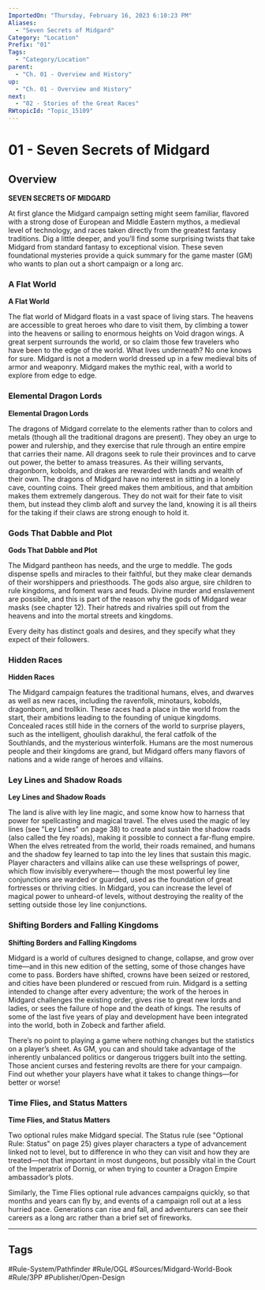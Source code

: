 ```yaml
---
ImportedOn: "Thursday, February 16, 2023 6:10:23 PM"
Aliases:
  - "Seven Secrets of Midgard"
Category: "Location"
Prefix: "01"
Tags:
  - "Category/Location"
parent:
  - "Ch. 01 - Overview and History"
up:
  - "Ch. 01 - Overview and History"
next:
  - "02 - Stories of the Great Races"
RWtopicId: "Topic_15109"
---
```

# 01 - Seven Secrets of Midgard
## Overview
**SEVEN SECRETS OF MIDGARD**

At first glance the Midgard campaign setting might seem familiar, flavored with a strong dose of European and Middle Eastern mythos, a medieval level of technology, and races taken directly from the greatest fantasy traditions. Dig a little deeper, and you’ll find some surprising twists that take Midgard from standard fantasy to exceptional vision. These seven foundational mysteries provide a quick summary for the game master (GM) who wants to plan out a short campaign or a long arc.

### A Flat World
**A Flat World**

The flat world of Midgard floats in a vast space of living stars. The heavens are accessible to great heroes who dare to visit them, by climbing a tower into the heavens or sailing to enormous heights on Void dragon wings. A great serpent surrounds the world, or so claim those few travelers who have been to the edge of the world. What lives underneath? No one knows for sure. Midgard is not a modern world dressed up in a few medieval bits of armor and weaponry. Midgard makes the mythic real, with a world to explore from edge to edge.

### Elemental Dragon Lords
**Elemental Dragon Lords**

The dragons of Midgard correlate to the elements rather than to colors and metals (though all the traditional dragons are present). They obey an urge to power and rulership, and they exercise that rule through an entire empire that carries their name. All dragons seek to rule their provinces and to carve out power, the better to amass treasures. As their willing servants, dragonborn, kobolds, and drakes are rewarded with lands and wealth of their own. The dragons of Midgard have no interest in sitting in a lonely cave, counting coins. Their greed makes them ambitious, and that ambition makes them extremely dangerous. They do not wait for their fate to visit them, but instead they climb aloft and survey the land, knowing it is all theirs for the taking if their claws are strong enough to hold it.

### Gods That Dabble and Plot
**Gods That Dabble and Plot**

The Midgard pantheon has needs, and the urge to meddle. The gods dispense spells and miracles to their faithful, but they make clear demands of their worshippers and priesthoods. The gods also argue, sire children to rule kingdoms, and foment wars and feuds. Divine murder and enslavement are possible, and this is part of the reason why the gods of Midgard wear masks (see chapter 12). Their hatreds and rivalries spill out from the heavens and into the mortal streets and kingdoms.

Every deity has distinct goals and desires, and they specify what they expect of their followers.

### Hidden Races
**Hidden Races**

The Midgard campaign features the traditional humans, elves, and dwarves as well as new races, including the ravenfolk, minotaurs, kobolds, dragonborn, and trollkin. These races had a place in the world from the start, their ambitions leading to the founding of unique kingdoms. Concealed races still hide in the corners of the world to surprise players, such as the intelligent, ghoulish darakhul, the feral catfolk of the Southlands, and the mysterious winterfolk. Humans are the most numerous people and their kingdoms are grand, but Midgard offers many flavors of nations and a wide range of heroes and villains.

### Ley Lines and Shadow Roads
**Ley Lines and Shadow Roads**

The land is alive with ley line magic, and some know how to harness that power for spellcasting and magical travel. The elves used the magic of ley lines (see "Ley Lines" on page 38) to create and sustain the shadow roads (also called the fey roads), making it possible to connect a far-flung empire. When the elves retreated from the world, their roads remained, and humans and the shadow fey learned to tap into the ley lines that sustain this magic. Player characters and villains alike can use these wellsprings of power, which flow invisibly everywhere— though the most powerful ley line conjunctions are warded or guarded, used as the foundation of great fortresses or thriving cities. In Midgard, you can increase the level of magical power to unheard-of levels, without destroying the reality of the setting outside those ley line conjunctions.

### Shifting Borders and Falling Kingdoms
**Shifting Borders and Falling Kingdoms**

Midgard is a world of cultures designed to change, collapse, and grow over time—and in this new edition of the setting, some of those changes have come to pass. Borders have shifted, crowns have been seized or restored, and cities have been plundered or rescued from ruin. Midgard is a setting intended to change after every adventure; the work of the heroes in Midgard challenges the existing order, gives rise to great new lords and ladies, or sees the failure of hope and the death of kings. The results of some of the last five years of play and development have been integrated into the world, both in Zobeck and farther afield.

There’s no point to playing a game where nothing changes but the statistics on a player’s sheet. As GM, you can and should take advantage of the inherently unbalanced politics or dangerous triggers built into the setting. Those ancient curses and festering revolts are there for your campaign. Find out whether your players have what it takes to change things—for better or worse!

### Time Flies, and Status Matters
**Time Flies, and Status Matters**

Two optional rules make Midgard special. The Status rule (see "Optional Rule: Status" on page 25) gives player characters a type of advancement linked not to level, but to difference in who they can visit and how they are treated—not that important in most dungeons, but possibly vital in the Court of the Imperatrix of Dornig, or when trying to counter a Dragon Empire ambassador’s plots.

Similarly, the Time Flies optional rule advances campaigns quickly, so that months and years can fly by, and events of a campaign roll out at a less hurried pace. Generations can rise and fall, and adventurers can see their careers as a long arc rather than a brief set of fireworks.


---
## Tags
#Rule-System/Pathfinder #Rule/OGL #Sources/Midgard-World-Book #Rule/3PP #Publisher/Open-Design

